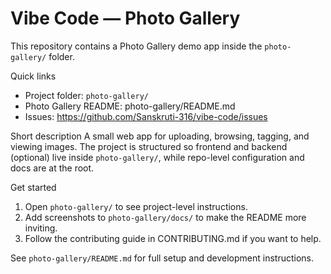 # Vibe Code — Photo Gallery

This repository contains a Photo Gallery demo app inside the `photo-gallery/` folder.

Quick links
- Project folder: `photo-gallery/`
- Photo Gallery README: photo-gallery/README.md
- Issues: https://github.com/Sanskruti-316/vibe-code/issues

Short description
A small web app for uploading, browsing, tagging, and viewing images. The project is structured so frontend and backend (optional) live inside `photo-gallery/`, while repo-level configuration and docs are at the root.

Get started
1. Open `photo-gallery/` to see project-level instructions.
2. Add screenshots to `photo-gallery/docs/` to make the README more inviting.
3. Follow the contributing guide in CONTRIBUTING.md if you want to help.

See `photo-gallery/README.md` for full setup and development instructions.